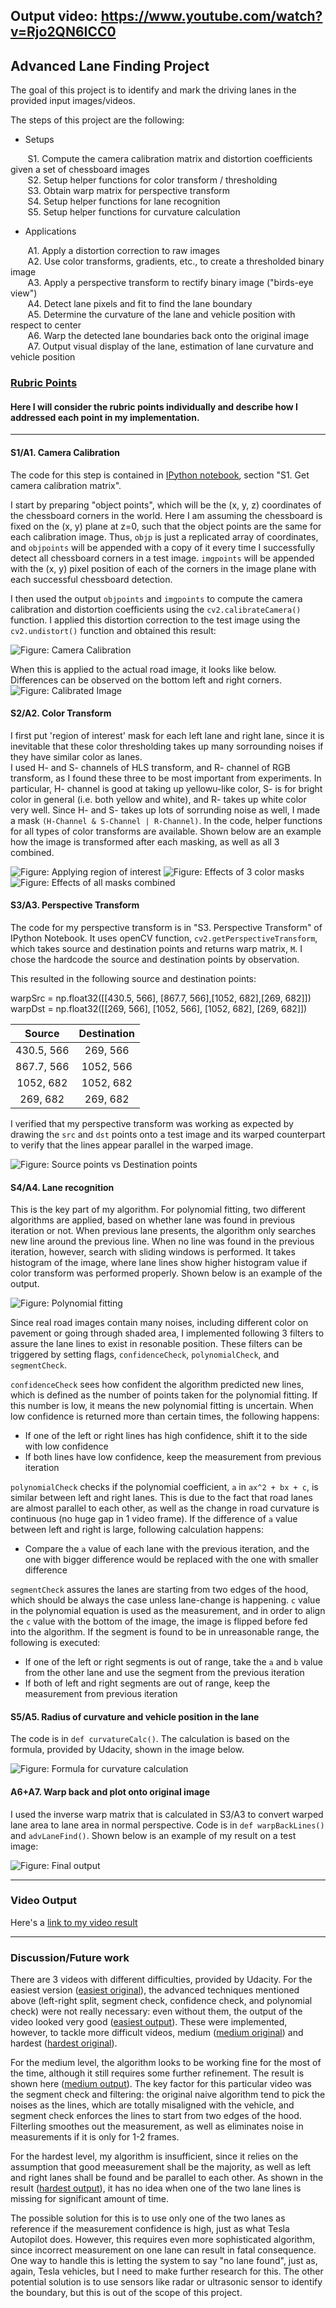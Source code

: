## Output video: https://www.youtube.com/watch?v=Rjo2QN6ICC0

## Advanced Lane Finding Project

The goal of this project is to identify and mark the driving lanes in the provided input images/videos.  

The steps of this project are the following:

* Setups

&nbsp;&nbsp;&nbsp;&nbsp;&nbsp;&nbsp; S1.  Compute the camera calibration matrix and distortion coefficients given a set of chessboard images  
&nbsp;&nbsp;&nbsp;&nbsp;&nbsp;&nbsp; S2.  Setup helper functions for color transform / thresholding  
&nbsp;&nbsp;&nbsp;&nbsp;&nbsp;&nbsp; S3.  Obtain warp matrix for perspective transform  
&nbsp;&nbsp;&nbsp;&nbsp;&nbsp;&nbsp; S4.  Setup helper functions for lane recognition  
&nbsp;&nbsp;&nbsp;&nbsp;&nbsp;&nbsp; S5.  Setup helper functions for curvature calculation  

* Applications  

&nbsp;&nbsp;&nbsp;&nbsp;&nbsp;&nbsp; A1. Apply a distortion correction to raw images  
&nbsp;&nbsp;&nbsp;&nbsp;&nbsp;&nbsp; A2. Use color transforms, gradients, etc., to create a thresholded binary image  
&nbsp;&nbsp;&nbsp;&nbsp;&nbsp;&nbsp; A3. Apply a perspective transform to rectify binary image ("birds-eye view")  
&nbsp;&nbsp;&nbsp;&nbsp;&nbsp;&nbsp; A4. Detect lane pixels and fit to find the lane boundary  
&nbsp;&nbsp;&nbsp;&nbsp;&nbsp;&nbsp; A5. Determine the curvature of the lane and vehicle position with respect to center  
&nbsp;&nbsp;&nbsp;&nbsp;&nbsp;&nbsp; A6. Warp the detected lane boundaries back onto the original image  
&nbsp;&nbsp;&nbsp;&nbsp;&nbsp;&nbsp; A7. Output visual display of the lane, estimation of lane curvature and vehicle position

[//]: # (Image References)

[image1]: ./examples/undistort_output.png "Undistorted"
[image2]: ./test_images/test1.jpg "Road Transformed"
[image3]: ./examples/binary_combo_example.jpg "Binary Example"
[image4]: ./examples/warped_straight_lines.jpg "Warp Example"
[image5]: ./examples/color_fit_lines.jpg "Fit Visual"
[image6]: ./examples/example_output.jpg "Output"
[video1]: ./project_video.mp4 "Video"

### [Rubric Points](https://review.udacity.com/#!/rubrics/571/view)

#### Here I will consider the rubric points individually and describe how I addressed each point in my implementation.  

---

#### S1/A1. Camera Calibration

The code for this step is contained in [IPython notebook](advLaneFind.ipynb), section "S1. Get camera calibration matrix".

I start by preparing "object points", which will be the (x, y, z) coordinates of the chessboard corners in the world. Here I am assuming the chessboard is fixed on the (x, y) plane at z=0, such that the object points are the same for each calibration image.  Thus, `objp` is just a replicated array of coordinates, and `objpoints` will be appended with a copy of it every time I successfully detect all chessboard corners in a test image.  `imgpoints` will be appended with the (x, y) pixel position of each of the corners in the image plane with each successful chessboard detection.  

I then used the output `objpoints` and `imgpoints` to compute the camera calibration and distortion coefficients using the `cv2.calibrateCamera()` function.  I applied this distortion correction to the test image using the `cv2.undistort()` function and obtained this result: 

![Figure: Camera Calibration](outputs/cameraCalibration.png)

When this is applied to the actual road image, it looks like below. Differences can be observed on the bottom left and right corners.
![Figure: Calibrated Image](outputs/imageUndistort.png)

#### S2/A2. Color Transform

I first put 'region of interest' mask for each left lane and right lane, since it is inevitable that these color thresholding takes up many sorrounding noises if they have similar color as lanes.  
I used H- and S- channels of HLS transform, and R- channel of RGB transform, as I found these three to be most important from experiments. In particular, H- channel is good at taking up yellowu-like color, S- is for bright color in general (i.e. both yellow and white), and R- takes up white color very well. Since H- and S- takes up lots of sorrunding noise as well, I made a mask `(H-Channel & S-Channel | R-Channel)`. In the code, helper functions for all types of color transforms are available. Shown below are an example how the image is transformed after each masking, as well as all 3 combined.

![Figure: Applying region of interest](outputs/regionOfInterest.png)
![Figure: Effects of 3 color masks](outputs/colorTransform.png)
![Figure: Effects of all masks combined](outputs/colorTransformCombined.png)

#### S3/A3. Perspective Transform

The code for my perspective transform is in "S3. Perspective Transform" of IPython Notebook. It uses openCV function, `cv2.getPerspectiveTransform`, which takes source and destination points and returns warp matrix, `M`.  I chose the hardcode the source and destination points by observation.

This resulted in the following source and destination points:

warpSrc = np.float32([[430.5, 566], [867.7, 566],[1052, 682],[269, 682]])
warpDst = np.float32([[269, 566], [1052, 566], [1052, 682], [269, 682]])

| Source        | Destination   | 
|:-------------:|:-------------:| 
| 430.5, 566      | 269, 566        | 
| 867.7, 566      | 1052, 566      |
| 1052, 682     | 1052, 682      |
| 269, 682      | 269, 682        |

I verified that my perspective transform was working as expected by drawing the `src` and `dst` points onto a test image and its warped counterpart to verify that the lines appear parallel in the warped image.

![Figure: Source points vs Destination points](outputs/src_vs_dst.png)

#### S4/A4. Lane recognition

This is the key part of my algorithm. For polynomial fitting, two different algorithms are applied, based on whether lane was found in previous iteration or not. When previous lane presents, the algorithm only searches new line around the previous line. When no line was found in the previous iteration, however, search with sliding windows is performed. It takes histogram of the image, where lane lines show higher histogram value if color transform was performed properly. Shown below is an example of the output.

![Figure: Polynomial fitting](outputs/windowSearch.png)

Since real road images contain many noises, including different color on pavement or going through shaded area, I implemented following 3 filters to assure the lane lines to exist in resonable position. These filters can be triggered by setting flags, `confidenceCheck`, `polynomialCheck`, and `segmentCheck`.

`confidenceCheck` sees how confident the algorithm predicted new lines, which is defined as the number of points taken for the polynomial fitting. If this number is low, it means the new polynomial fitting is uncertain. When low confidence is returned more than certain times, the following happens:
* If one of the left or right lines has high confidence, shift it to the side with low confidence
* If both lines have low confidence, keep the measurement from previous iteration

`polynomialCheck` checks if the polynomial coefficient, `a` in `ax^2 + bx + c`, is similar between left and right lanes. This is due to the fact that road lanes are almost parallel to each other, as well as the change in road curvature is continuous (no huge gap in 1 video frame). If the difference of `a` value between left and right is large, following calculation happens:
* Compare the `a` value of each lane with the previous iteration, and the one with bigger difference would be replaced with the one with smaller difference

`segmentCheck` assures the lanes are starting from two edges of the hood, which should be always the case unless lane-change is happening. `c` value in the polynomial equation is used as the measurement, and in order to align the `c` value with the bottom of the image, the image is flipped before fed into the algorithm. If the segment is found to be in unreasonable range, the following is executed:
* If one of the left or right segments is out of range, take the `a` and `b` value from the other lane and use the segment from the previous iteration
* If both of left and right segments are out of range, keep the measurement from previous iteration

#### S5/A5. Radius of curvature and vehicle position in the lane

The code is in `def curvatureCalc()`. The calculation is based on the formula, provided by Udacity, shown in the image below.

![Figure: Formula for curvature calculation](outputs/radiusOfCurvature.png)

#### A6+A7. Warp back and plot onto original image

I used the inverse warp matrix that is calculated in S3/A3 to convert warped lane area to lane area in normal perspective. Code is in `def warpBackLines()` and `advLaneFind()`. Shown below is an example of my result on a test image:

![Figure: Final output](outputs/laneDetection.png)

---

### Video Output
Here's a [link to my video result](outputs/prcsd_project_video.mp4)

---

### Discussion/Future work

There are 3 videos with different difficulties, provided by Udacity. For the easiest version ([easiest original](project_video.mp4)), the advanced techniques mentioned above (left-right split, segment check, confidence check, and polynomial check) were not really necessary: even without them, the output of the video looked very good ([easiest output](output_project_video.mp4)). These were implemented, however, to tackle more difficult videos, medium ([medium original](challenge_video.mp4)) and hardest ([hardest original](harder_challenge_video.mp4)).  

For the medium level, the algorithm looks to be working fine for the most of the time, although it still requires some further refinement. The result is shown here ([medium output](outputs/challenge_video.mp4)). The key factor for this particular video was the segment check and filtering: the original naive algorithm tend to pick the noises as the lines, which are totally misaligned with the vehicle, and segment check enforces the lines to start from two edges of the hood. Filterling smoothes out the measurement, as well as eliminates noise in measurements if it is only for 1-2 frames.  

For the hardest level, my algorithm is insufficient, since it relies on the assumption that good meeasurement shall be the majority, as well as left and right lanes shall be found and be parallel to each other. As shown in the result ([hardest output](outputs/harder_challenge_fideo.mp4)), it has no idea when one of the two lane lines is missing for significant amount of time.  

The possible solution for this is to use only one of the two lanes as reference if the measurement confidence is high, just as what Tesla Autopilot does. However, this requires even more sophisticated algorithm, since incorrect measurement on one lane can result in fatal consequence. One way to handle this is letting the system to say "no lane found", just as, again, Tesla vehicles, but I need to make further research for this. The other potential solution is to use sensors like radar or ultrasonic sensor to identify the boundary, but this is out of the scope of this project.
